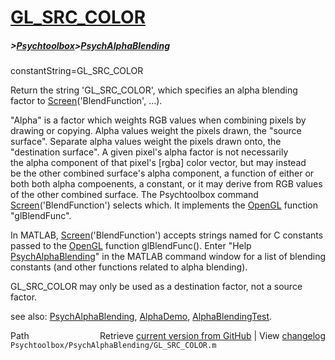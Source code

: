 # [GL_SRC_COLOR](GL_SRC_COLOR)
##### >[Psychtoolbox](Psychtoolbox)>[PsychAlphaBlending](PsychAlphaBlending)

constantString=GL\_SRC\_COLOR  
  
Return the string 'GL\_SRC\_COLOR', which specifies an alpha blending  
factor to [Screen](Screen)('BlendFunction', ...).    
  
"Alpha" is a factor which weights RGB values when combining pixels by  
drawing or copying.  Alpha values weight the pixels drawn, the "source  
surface".   Separate alpha values weight the pixels drawn onto, the  
"destination surface".   A given pixel's alpha factor is not necessarily  
the alpha component of that pixel's [rgba] color vector, but may instead  
be the other combined surface's alpha component, a function of either or  
both both alpha compoenents, a constant, or it may derive from RGB values  
of the other combined surface.  The Psychtoolbox command  
[Screen](Screen)('BlendFunction') selects which. It implements the [OpenGL](OpenGL) function  
"glBlendFunc".  
  
In MATLAB, [Screen](Screen)('BlendFunction') accepts strings named for C constants  
passed to the [OpenGL](OpenGL) function glBlendFunc(). Enter "Help  
[PsychAlphaBlending](PsychAlphaBlending)" in the MATLAB command window for a list of blending  
constants (and other functions related to alpha blending).    
  
GL\_SRC\_COLOR may only be used as a destination factor, not a source factor.  
  
see also: [PsychAlphaBlending](PsychAlphaBlending), [AlphaDemo](AlphaDemo), [AlphaBlendingTest](AlphaBlendingTest).  




<div class="code_header" style="text-align:right;">
  <span style="float:left;">Path&nbsp;&nbsp;</span> <span class="counter">Retrieve <a href=
  "https://raw.github.com/Psychtoolbox-3/Psychtoolbox-3/beta/Psychtoolbox/PsychAlphaBlending/GL_SRC_COLOR.m">current version from GitHub</a> | View <a href=
  "https://github.com/Psychtoolbox-3/Psychtoolbox-3/commits/beta/Psychtoolbox/PsychAlphaBlending/GL_SRC_COLOR.m">changelog</a></span>
</div>
<div class="code">
  <code>Psychtoolbox/PsychAlphaBlending/GL_SRC_COLOR.m</code>
</div>

